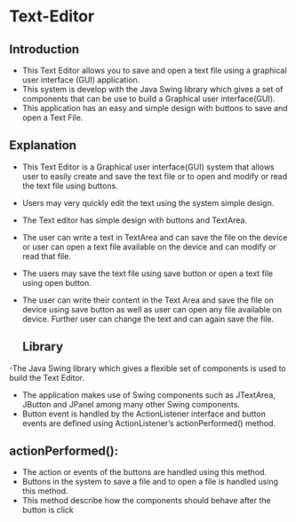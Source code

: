 # Text-Editor

## Introduction

- This Text Editor allows you to save and open a text file using a graphical user interface (GUI) application.
- This system is develop with the Java Swing library which gives a set of components that can be use to build a Graphical user interface(GUI).
- This application has an easy and simple design with buttons to save and open a Text File.

## Explanation

- This Text Editor is a Graphical user interface(GUI) system that allows user to easily create and save the text file or to open and modify or read the text file using buttons.
- Users may very quickly edit the text using the system simple design.
- The Text editor has simple design with buttons and TextArea.
- The user can write a text in TextArea and can save the file on the device or user can open a text file available on the device and can modify or read that file.
- The users may save the text file using save button or open a text file using open button.
- The user can write their content in the Text Area and save the file on device using save button as well as user can open any file available on device. Further user can change the text and can again save the file.

  ## Library

-The Java Swing library which gives a flexible set of components is used to build the Text Editor. 
- The application makes use of Swing components such as JTextArea, JButton and JPanel among many other Swing components.
- Button event is handled by the ActionListener interface and button events are defined using ActionListener’s actionPerformed() method.

## actionPerformed():

- The action or events of the buttons are handled using this method. 
- Buttons in the system to save a file and to open a file is handled using this method.
- This method describe how the components should behave after the button is click
